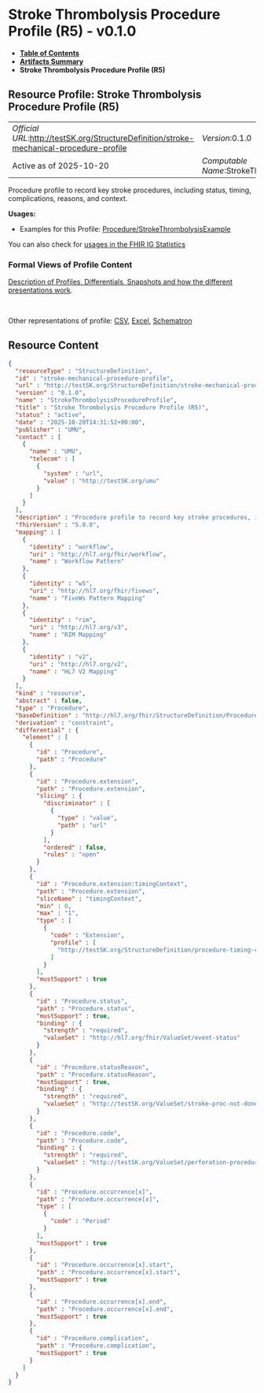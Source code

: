 # Stroke Thrombolysis Procedure Profile (R5) - v0.1.0

* [**Table of Contents**](toc.md)
* [**Artifacts Summary**](artifacts.md)
* **Stroke Thrombolysis Procedure Profile (R5)**

## Resource Profile: Stroke Thrombolysis Procedure Profile (R5) 

| | |
| :--- | :--- |
| *Official URL*:http://testSK.org/StructureDefinition/stroke-mechanical-procedure-profile | *Version*:0.1.0 |
| Active as of 2025-10-20 | *Computable Name*:StrokeThrombolysisProcedureProfile |

 
Procedure profile to record key stroke procedures, including status, timing, complications, reasons, and context. 

**Usages:**

* Examples for this Profile: [Procedure/StrokeThrombolysisExample](Procedure-StrokeThrombolysisExample.md)

You can also check for [usages in the FHIR IG Statistics](https://packages2.fhir.org/xig/SKtestIG|current/StructureDefinition/stroke-mechanical-procedure-profile)

### Formal Views of Profile Content

 [Description of Profiles, Differentials, Snapshots and how the different presentations work](http://build.fhir.org/ig/FHIR/ig-guidance/readingIgs.html#structure-definitions). 

 

Other representations of profile: [CSV](StructureDefinition-stroke-mechanical-procedure-profile.csv), [Excel](StructureDefinition-stroke-mechanical-procedure-profile.xlsx), [Schematron](StructureDefinition-stroke-mechanical-procedure-profile.sch) 



## Resource Content

```json
{
  "resourceType" : "StructureDefinition",
  "id" : "stroke-mechanical-procedure-profile",
  "url" : "http://testSK.org/StructureDefinition/stroke-mechanical-procedure-profile",
  "version" : "0.1.0",
  "name" : "StrokeThrombolysisProcedureProfile",
  "title" : "Stroke Thrombolysis Procedure Profile (R5)",
  "status" : "active",
  "date" : "2025-10-20T14:31:52+00:00",
  "publisher" : "UMU",
  "contact" : [
    {
      "name" : "UMU",
      "telecom" : [
        {
          "system" : "url",
          "value" : "http://testSK.org/umu"
        }
      ]
    }
  ],
  "description" : "Procedure profile to record key stroke procedures, including status, timing, complications, reasons, and context.",
  "fhirVersion" : "5.0.0",
  "mapping" : [
    {
      "identity" : "workflow",
      "uri" : "http://hl7.org/fhir/workflow",
      "name" : "Workflow Pattern"
    },
    {
      "identity" : "w5",
      "uri" : "http://hl7.org/fhir/fivews",
      "name" : "FiveWs Pattern Mapping"
    },
    {
      "identity" : "rim",
      "uri" : "http://hl7.org/v3",
      "name" : "RIM Mapping"
    },
    {
      "identity" : "v2",
      "uri" : "http://hl7.org/v2",
      "name" : "HL7 V2 Mapping"
    }
  ],
  "kind" : "resource",
  "abstract" : false,
  "type" : "Procedure",
  "baseDefinition" : "http://hl7.org/fhir/StructureDefinition/Procedure",
  "derivation" : "constraint",
  "differential" : {
    "element" : [
      {
        "id" : "Procedure",
        "path" : "Procedure"
      },
      {
        "id" : "Procedure.extension",
        "path" : "Procedure.extension",
        "slicing" : {
          "discriminator" : [
            {
              "type" : "value",
              "path" : "url"
            }
          ],
          "ordered" : false,
          "rules" : "open"
        }
      },
      {
        "id" : "Procedure.extension:timingContext",
        "path" : "Procedure.extension",
        "sliceName" : "timingContext",
        "min" : 0,
        "max" : "1",
        "type" : [
          {
            "code" : "Extension",
            "profile" : [
              "http://testSK.org/StructureDefinition/procedure-timing-context-ext"
            ]
          }
        ],
        "mustSupport" : true
      },
      {
        "id" : "Procedure.status",
        "path" : "Procedure.status",
        "mustSupport" : true,
        "binding" : {
          "strength" : "required",
          "valueSet" : "http://hl7.org/fhir/ValueSet/event-status"
        }
      },
      {
        "id" : "Procedure.statusReason",
        "path" : "Procedure.statusReason",
        "mustSupport" : true,
        "binding" : {
          "strength" : "required",
          "valueSet" : "http://testSK.org/ValueSet/stroke-proc-not-done-reason-vs"
        }
      },
      {
        "id" : "Procedure.code",
        "path" : "Procedure.code",
        "binding" : {
          "strength" : "required",
          "valueSet" : "http://testSK.org/ValueSet/perforation-procedures-vs"
        }
      },
      {
        "id" : "Procedure.occurrence[x]",
        "path" : "Procedure.occurrence[x]",
        "type" : [
          {
            "code" : "Period"
          }
        ],
        "mustSupport" : true
      },
      {
        "id" : "Procedure.occurrence[x].start",
        "path" : "Procedure.occurrence[x].start",
        "mustSupport" : true
      },
      {
        "id" : "Procedure.occurrence[x].end",
        "path" : "Procedure.occurrence[x].end",
        "mustSupport" : true
      },
      {
        "id" : "Procedure.complication",
        "path" : "Procedure.complication",
        "mustSupport" : true
      }
    ]
  }
}

```
